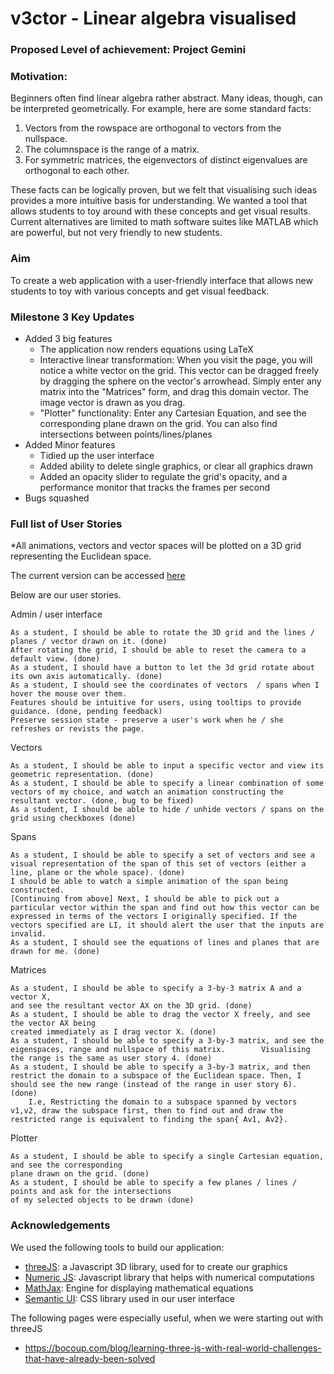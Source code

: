 # v3ctor - Linear algebra visualised

### Proposed Level of achievement: Project Gemini

### Motivation:   
Beginners often find linear algebra rather abstract. Many ideas, though, can be interpreted geometrically. 
For example, here are some standard facts:
  1. Vectors from the rowspace are orthogonal to vectors from the nullspace.
  2. The columnspace is the range of a matrix.
  3. For symmetric matrices, the eigenvectors of distinct eigenvalues are orthogonal to each other. 

These facts can be logically proven, but we felt that visualising such ideas provides a more intuitive basis for understanding.
We wanted a tool that allows students to toy around with these concepts and get visual results. Current alternatives are limited to math software suites like MATLAB which are powerful, but not very friendly to new students.

### Aim  
To create a web application with a user-friendly interface that allows new students to toy with various concepts and get visual feedback.

### Milestone 3 Key Updates
  - Added 3 big features
    - The application now renders equations using LaTeX
    - Interactive linear transformation: When you visit the page, you will notice a white vector on the grid. This vector can be dragged freely by dragging
      the sphere on the vector's arrowhead. Simply enter any matrix into the "Matrices" form, and drag this domain vector. The image vector is drawn
      as you drag. 
    - "Plotter" functionality: Enter any Cartesian Equation, and see the corresponding plane drawn on the grid. You can also find intersections between 
       points/lines/planes
  - Added Minor features 
    - Tidied up the user interface
    - Added ability to delete single graphics, or clear all graphics drawn
    - Added an opacity slider to regulate the grid's opacity, and a performance monitor that tracks the frames per second
  - Bugs squashed
   

### Full list of User Stories

*All animations, vectors and vector spaces will be plotted on a 3D grid representing the Euclidean space.

The current version can be accessed [here](https://visual-vector.firebaseapp.com/)

Below are our user stories.

Admin / user interface
	
    As a student, I should be able to rotate the 3D grid and the lines / planes / vector drawn on it. (done)
    After rotating the grid, I should be able to reset the camera to a default view. (done) 
    As a student, I should have a button to let the 3d grid rotate about its own axis automatically. (done)
    As a student, I should see the coordinates of vectors  / spans when I hover the mouse over them. 
    Features should be intuitive for users, using tooltips to provide guidance. (done, pending feedback)
    Preserve session state - preserve a user's work when he / she refreshes or revists the page.

Vectors
	
    As a student, I should be able to input a specific vector and view its geometric representation. (done)
    As a student, I should be able to specify a linear combination of some vectors of my choice, and watch an animation constructing the resultant vector. (done, bug to be fixed)
    As a student, I should be able to hide / unhide vectors / spans on the grid using checkboxes (done)

Spans
	

    As a student, I should be able to specify a set of vectors and see a visual representation of the span of this set of vectors (either a line, plane or the whole space). (done)
    I should be able to watch a simple animation of the span being constructed.
    [Continuing from above] Next, I should be able to pick out a particular vector within the span and find out how this vector can be expressed in terms of the vectors I originally specified. If the vectors specified are LI, it should alert the user that the inputs are invalid.
    As a student, I should see the equations of lines and planes that are drawn for me. (done)

Matrices
	

    As a student, I should be able to specify a 3-by-3 matrix A and a vector X, 
    and see the resultant vector AX on the 3D grid. (done)
    As a student, I should be able to drag the vector X freely, and see the vector AX being 
    created immediately as I drag vector X. (done)
    As a student, I should be able to specify a 3-by-3 matrix, and see the eigenspaces, range and nullspace of this matrix.        Visualising the range is the same as user story 4. (done)
    As a student, I should be able to specify a 3-by-3 matrix, and then restrict the domain to a subspace of the Euclidean space. Then, I should see the new range (instead of the range in user story 6). (done)
        I.e, Restricting the domain to a subspace spanned by vectors v1,v2, draw the subspace first, then to find out and draw the restricted range is equivalent to finding the span{ Av1, Av2}. 

Plotter
	
    As a student, I should be able to specify a single Cartesian equation, and see the corresponding 
    plane drawn on the grid. (done)
    As a student, I should be able to specify a few planes / lines / points and ask for the intersections 
    of my selected objects to be drawn (done)

### Acknowledgements
We used the following tools to build our application:
- [threeJS](https://threejs.org/): a Javascript 3D library, used for to create our graphics
- [Numeric JS](http://www.numericjs.com/): Javascript library that helps with numerical computations
- [MathJax](https://www.mathjax.org/): Engine for displaying mathematical equations
- [Semantic UI](https://semantic-ui.com/): CSS library used in our user interface

The following pages were especially useful, when we were starting out with threeJS
- https://bocoup.com/blog/learning-three-js-with-real-world-challenges-that-have-already-been-solved

